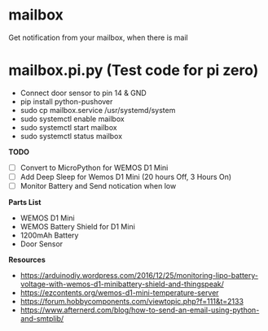 # mailbox
Get notification from your mailbox, when there is mail

# mailbox.pi.py (Test code for pi zero)
* Connect door sensor to pin 14 & GND
* pip install python-pushover
* sudo cp mailbox.service /usr/systemd/system
* sudo systemctl enable mailbox
* sudo systemctl start mailbox
* sudo systemctl status mailbox

**TODO**
- [ ] Convert to MicroPython for WEMOS D1 Mini
- [ ] Add Deep Sleep for Wemos D1 Mini (20 hours Off, 3 Hours On)
- [ ] Monitor Battery and Send notication when low

**Parts List**
* WEMOS D1 Mini
* WEMOS Battery Shield for D1 Mini
* 1200mAh Battery
* Door Sensor

**Resources**
* https://arduinodiy.wordpress.com/2016/12/25/monitoring-lipo-battery-voltage-with-wemos-d1-minibattery-shield-and-thingspeak/
* https://ezcontents.org/wemos-d1-mini-temperature-server
* https://forum.hobbycomponents.com/viewtopic.php?f=111&t=2133
* https://www.afternerd.com/blog/how-to-send-an-email-using-python-and-smtplib/
